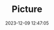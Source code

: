 ---
weight: 1
images:
- /images/edited/114.jpeg
title: Picture
date: 2023-12-09 12:47:05
tags: [luminar neo,work,24-70mm F2.8 DG DN | Art 019,ILCE-7M3,24.0,car,truck]
---